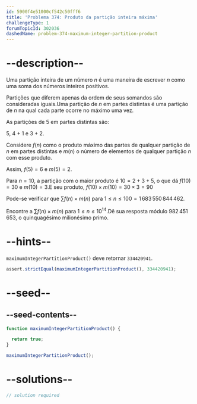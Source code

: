 ```yaml
---
id: 5900f4e51000cf542c50fff6
title: 'Problema 374: Produto da partição inteira máxima'
challengeType: 1
forumTopicId: 302036
dashedName: problem-374-maximum-integer-partition-product
---
```


# --description--

Uma partição inteira de um número $n$ é uma maneira de escrever $n$ como uma soma dos números inteiros positivos.

Partições que diferem apenas da ordem de seus somandos são consideradas iguais.Uma partição de $n$ em partes distintas é uma partição de $n$ na qual cada parte ocorre no máximo uma vez.

As partições de 5 em partes distintas são:

5, 4 + 1 e 3 + 2.

Considere $f(n)$ como o produto máximo das partes de qualquer partição de $n$ em partes distintas e $m(n)$ o número de elementos de qualquer partição $n$ com esse produto.

Assim, $f(5) = 6$ e $m(5) = 2$.

Para $n = 10$, a partição com o maior produto é $10 = 2 + 3 + 5$, o que dá $f(10) = 30$ e $m(10) = 3$.E seu produto, $f(10) \times m(10) = 30 \times 3 = 90$

Pode-se verificar que $\sum f(n) \times m(n)$ para $1 ≤ n ≤ 100 = 1\,683\,550\,844\,462$.

Encontre a $\sum f(n) \times m(n)$ para $1 ≤ n ≤ {10}^{14}$.Dê sua resposta módulo $982\,451\,653$, o quinquagésimo milionésimo primo.

# --hints--

`maximumIntegerPartitionProduct()` deve retornar `334420941`.

```js
assert.strictEqual(maximumIntegerPartitionProduct(), 334420941);
```

# --seed--

## --seed-contents--

```js
function maximumIntegerPartitionProduct() {

  return true;
}

maximumIntegerPartitionProduct();
```

# --solutions--

```js
// solution required
```
